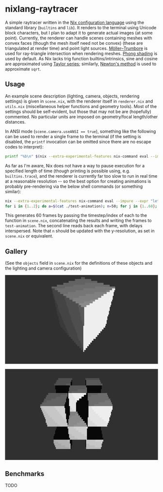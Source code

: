 # nixlang-raytracer

A simple raytracer written in the [Nix configuration language](https://nixos.org/manual/nix/stable/language/index.html) using the standard library (`builtins` and `lib`). It renders to the terminal using Unicode block characters, but I plan to adapt it to generate actual images (at some point). Currently, the renderer can handle scenes containing meshes with convex faces (though the mesh itself need not be convex) (these are triangulated at render time) and point light sources. [Möller–Trumbore](https://en.wikipedia.org/wiki/M%C3%B6ller%E2%80%93Trumbore_intersection_algorithm) is used for ray-triangle intersection when rendering meshes. [Phong shading](https://en.wikipedia.org/wiki/Phong_reflection_model) is used by default. As Nix lacks trig function builtins/intrinsics, sine and cosine are approximated using [Taylor series](https://en.wikipedia.org/wiki/Taylor_series#Trigonometric_functions); similarly, [Newton's method](https://en.wikipedia.org/wiki/Newton%27s_method#Square_root) is used to approximate  `sqrt`.

## Usage

An example scene description (lighting, camera, objects, rendering settings) is given in `scene.nix`, with the renderer itself in `renderer.nix` and `utils.nix` (miscellaneous helper functions and geometry tools). Most of the settings should be self-evident, but those that may not be are (hopefully) commented. No particular units are imposed on geometry/focal length/other distances.

In ANSI mode (`scene.camera.useANSI == true`), something like the following can be used to render a single frame to the terminal (if the setting is disabled, the `printf` invocation can be omitted since there are no escape codes to interpret):

```sh
printf "%b\n" $(nix --extra-experimental-features nix-command eval --impure --expr "(import ./renderer.nix) { scene' = ./scene.nix; }" --raw)
```

As far as I'm aware, Nix does not have a way to pause execution for a specified length of time (though printing is possible using, e.g. `builtins.trace`), and the renderer is currently far too slow to run in real time at a reasonable resolution -- so the best option for creating animations is probably pre-rendering via the below shell commands (or something similar):

```sh
nix --extra-experimental-features nix-command eval --impure --expr "let R = import ./renderer.nix; lib = import <nixpkgs/lib>; in lib.concatStringsSep ''\n'' (builtins.genList (t: R { scene' = ./scene.nix; sceneParams = { inherit t; }; }) 60)" --raw --show-trace > test-animation
for i in {1..2}; do a=$(cat ./test-animation); n=50; for j in {1..60}; do printf "%b\n" $(head -n$n <<< "$a"); sleep 0.1; a=$(tail -n +$n <<< "$a"); done; done
```

This generates 60 frames by passing the timestep/index of each to the function in `scene.nix`, concatenating the results and writing the frames to `test-animation`. The second line reads back each frame, with delays interspersed. Note that `n` should be updated with the y-resolution, as set in `scene.nix` or equivalent.

## Gallery

(See the `objects` field in `scene.nix` for the definitions of these objects and the lighting and camera configuration)

![image](./media/example-1.png)

![image](./media/example-2.png)

## Benchmarks

TODO
